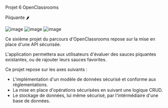 Projet 6 OpenClassrooms

Piiquante 🌶️

![image](https://user-images.githubusercontent.com/104788031/225008608-b2865bc7-b351-4ee9-87a5-a67810d1e4ec.png) ![image](https://user-images.githubusercontent.com/104788031/225008658-90ba64b4-ca49-473e-87d1-6d5ebe898a56.png) ![image](https://user-images.githubusercontent.com/104788031/225008705-440a381f-7f42-4a4b-b55c-4c42064398dc.png)

Ce sixième projet du parcours d'OpenClassrooms repose sur la mise en place d'une API sécurisée.

L'application permettera aux utilisateurs d'évaluer des sauces piquantes existantes, ou de rajouter leurs sauces favorites.

Ce projet repose sur les axes suivants :

- L'implémentation d'un modèle de données sécurisé et conforme aux réglementations.
- La mise en place d'opérations sécurisées en suivant une logique CRUD.
- Le stockage de données, lui même sécurisé, par l'intérmédiaire d'une base de données.
